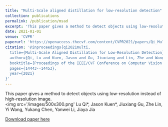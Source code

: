 ```yaml
---
title: "Multi-Scale aligned distillation for low-resolution detection"
collection: publications
permalink: /publication/msad
excerpt: 'This paper gives a method to detect objects using low-resolution instead of high-resolution image.<br/><img src='/images/500x300.png''
date: 2021-01-01
venue: 'CVPR'
paperurl: 'https://openaccess.thecvf.com/content/CVPR2021/papers/Qi_Multi-Scale_Aligned_Distillation_for_Low-Resolution_Detection_CVPR_2021_paper.pdf'
citation: '@inproceedings{qi2021multi,
  title={Multi-Scale Aligned Distillation for Low-Resolution Detection},
  author={Qi, Lu and Kuen, Jason and Gu, Jiuxiang and Lin, Zhe and Wang, Yi and Chen, Yukang and Li, Yanwei and Jia, Jiaya},
  booktitle={Proceedings of the IEEE/CVF Conference on Computer Vision and Pattern Recognition},
  pages={14443--14453},
  year={2021}
}'
---
```

This paper gives a method to detect objects using low-resolution instead of high-resolution image.<br/><img src='/images/500x300.png'
Lu Qi*, Jason Kuen*, Jiuxiang Gu, Zhe Lin, Yi Wang, Yukang Chen, Yanwei Li, Jiaya Jia

[Download paper here](https://openaccess.thecvf.com/content/CVPR2021/papers/Qi_Multi-Scale_Aligned_Distillation_for_Low-Resolution_Detection_CVPR_2021_paper.pdf)